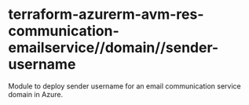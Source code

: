# terraform-azurerm-avm-res-communication-emailservice//domain//sender-username

Module to deploy sender username for an email communication service domain in Azure.
